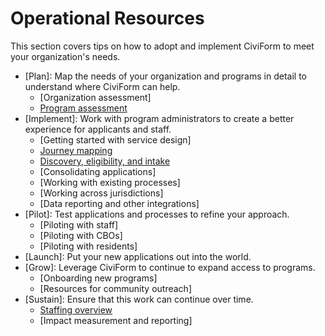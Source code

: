 # Operational Resources

This section covers tips on how to adopt and implement CiviForm to meet your organization's needs. 

* [Plan]: Map the needs of your organization and programs in detail to understand where CiviForm can help.
  * [Organization assessment]
  * [Program assessment](program-assessment.md)
* [Implement]: Work with program administrators to create a better experience for applicants and staff.
  * [Getting started with service design]
  * [Journey mapping](journey-mapping.md)
  * [Discovery, eligibility, and intake](discover-eligibility-intake.md)
  * [Consolidating applications]
  * [Working with existing processes]
  * [Working across jurisdictions]
  * [Data reporting and other integrations]
* [Pilot]: Test applications and processes to refine your approach.
  * [Piloting with staff]
  * [Piloting with CBOs]
  * [Piloting with residents]
* [Launch]: Put your new applications out into the world.
* [Grow]: Leverage CiviForm to continue to expand access to programs.
  * [Onboarding new programs] 
  * [Resources for community outreach]
* [Sustain]: Ensure that this work can continue over time.
  * [Staffing overview](civic-entity-staffing-overview.md)
  * [Impact measurement and reporting]
